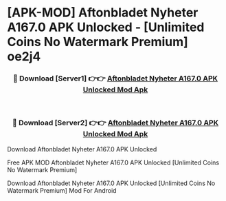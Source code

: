 # [APK-MOD] Aftonbladet Nyheter A167.0 APK Unlocked - [Unlimited Coins No Watermark Premium] oe2j4



<div align="center">
<h3>🔴 Download [Server1] 👉👉 <a href="https://momento.my/?title=Aftonbladet_Nyheter_A167.0_APK_Unlocked">Aftonbladet Nyheter A167.0 APK Unlocked Mod Apk</a></h3><br>

<h3>🔴 Download [Server2] 👉👉 <a href="https://momento.my/?title=Aftonbladet_Nyheter_A167.0_APK_Unlocked">Aftonbladet Nyheter A167.0 APK Unlocked Mod Apk</a></h3>
</div>



Download Aftonbladet Nyheter A167.0 APK Unlocked 

Free APK MOD Aftonbladet Nyheter A167.0 APK Unlocked [Unlimited Coins No Watermark Premium]

Download Aftonbladet Nyheter A167.0 APK Unlocked [Unlimited Coins No Watermark Premium] Mod For Android
